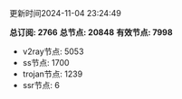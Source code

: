 更新时间2024-11-04 23:24:49

**总订阅: 2766**
**总节点: 20848**
**有效节点: 7998**
- v2ray节点: 5053
- ss节点: 1700
- trojan节点: 1239
- ssr节点: 6
